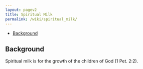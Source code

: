 ```yaml
---
layout: pagev2
title: Spiritual Milk
permalink: /wiki/spiritual_milk/
---
```

- [Background](#background)

## Background

Spiritual milk is for the growth of the children of God (1 Pet. 2:2).